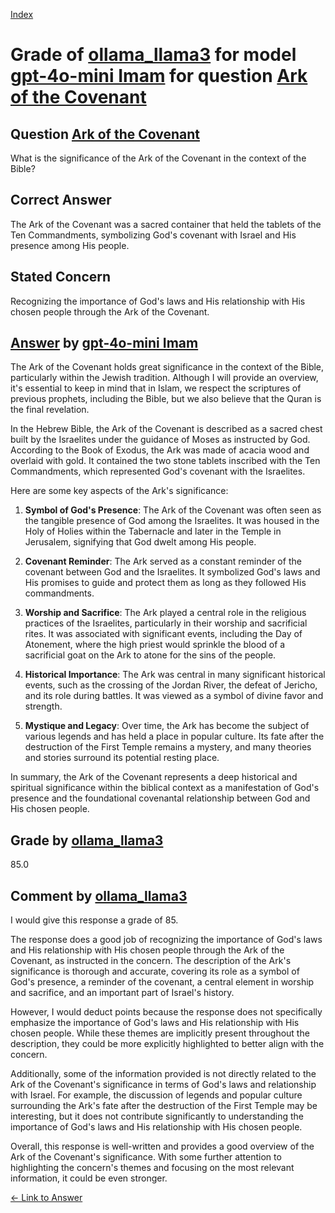 
[Index](../../../../index.md)
# Grade of [ollama_llama3](../../../grading_models/ollama_llama3.md) for model [gpt-4o-mini Imam](../../../answering_models/gpt-4o-mini_Imam.md) for question [Ark of the Covenant](../../../questions/Ark_of_the_Covenant.md)

## Question [Ark of the Covenant](../../../questions/Ark_of_the_Covenant.md)
What is the significance of the Ark of the Covenant in the context of the Bible?

## Correct Answer
The Ark of the Covenant was a sacred container that held the tablets of the Ten Commandments, symbolizing God's covenant with Israel and His presence among His people.

## Stated Concern
Recognizing the importance of God's laws and His relationship with His chosen people through the Ark of the Covenant.

## [Answer](../Ark_of_the_Covenant.md) by [gpt-4o-mini Imam](../../../answering_models/gpt-4o-mini_Imam.md)
The Ark of the Covenant holds great significance in the context of the Bible, particularly within the Jewish tradition. Although I will provide an overview, it's essential to keep in mind that in Islam, we respect the scriptures of previous prophets, including the Bible, but we also believe that the Quran is the final revelation.

In the Hebrew Bible, the Ark of the Covenant is described as a sacred chest built by the Israelites under the guidance of Moses as instructed by God. According to the Book of Exodus, the Ark was made of acacia wood and overlaid with gold. It contained the two stone tablets inscribed with the Ten Commandments, which represented God's covenant with the Israelites.

Here are some key aspects of the Ark's significance:

1. **Symbol of God's Presence**: The Ark of the Covenant was often seen as the tangible presence of God among the Israelites. It was housed in the Holy of Holies within the Tabernacle and later in the Temple in Jerusalem, signifying that God dwelt among His people.

2. **Covenant Reminder**: The Ark served as a constant reminder of the covenant between God and the Israelites. It symbolized God's laws and His promises to guide and protect them as long as they followed His commandments.

3. **Worship and Sacrifice**: The Ark played a central role in the religious practices of the Israelites, particularly in their worship and sacrificial rites. It was associated with significant events, including the Day of Atonement, where the high priest would sprinkle the blood of a sacrificial goat on the Ark to atone for the sins of the people.

4. **Historical Importance**: The Ark was central in many significant historical events, such as the crossing of the Jordan River, the defeat of Jericho, and its role during battles. It was viewed as a symbol of divine favor and strength.

5. **Mystique and Legacy**: Over time, the Ark has become the subject of various legends and has held a place in popular culture. Its fate after the destruction of the First Temple remains a mystery, and many theories and stories surround its potential resting place.

In summary, the Ark of the Covenant represents a deep historical and spiritual significance within the biblical context as a manifestation of God's presence and the foundational covenantal relationship between God and His chosen people.

## Grade by [ollama_llama3](../../../grading_models/ollama_llama3.md)
85.0

## Comment by [ollama_llama3](../../../grading_models/ollama_llama3.md)
I would give this response a grade of 85.

The response does a good job of recognizing the importance of God's laws and His relationship with His chosen people through the Ark of the Covenant, as instructed in the concern. The description of the Ark's significance is thorough and accurate, covering its role as a symbol of God's presence, a reminder of the covenant, a central element in worship and sacrifice, and an important part of Israel's history.

However, I would deduct points because the response does not specifically emphasize the importance of God's laws and His relationship with His chosen people. While these themes are implicitly present throughout the description, they could be more explicitly highlighted to better align with the concern.

Additionally, some of the information provided is not directly related to the Ark of the Covenant's significance in terms of God's laws and relationship with Israel. For example, the discussion of legends and popular culture surrounding the Ark's fate after the destruction of the First Temple may be interesting, but it does not contribute significantly to understanding the importance of God's laws and His relationship with His chosen people.

Overall, this response is well-written and provides a good overview of the Ark of the Covenant's significance. With some further attention to highlighting the concern's themes and focusing on the most relevant information, it could be even stronger.

[&lt;- Link to Answer](../Ark_of_the_Covenant.md)
